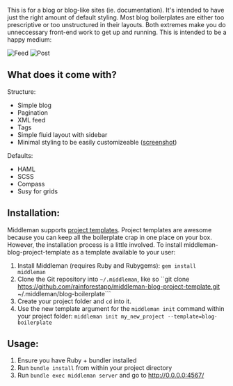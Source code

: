 This is for a blog or blog-like sites (ie. documentation). It's intended to have just the right amount of default styling. Most blog boilerplates are either too prescriptive or too unstructured in their layouts. Both extremes make you do unneccessary front-end work to get up and running. This is intended to be a happy medium:

![Feed](http://f.cl.ly/items/1Q0d0b3u3l1W0L3V1r3v/Screen%20Shot%202013-11-08%20at%2012.36.25.png)
![Post](http://f.cl.ly/items/13042w2p070r2428403Z/Screen%20Shot%202013-11-08%20at%2013.00.07.png)

## What does it come with?
Structure:
- Simple blog
- Pagination
- XML feed
- Tags
- Simple fluid layout with sidebar
- Minimal styling to be easily customizeable ([screenshot](http://cl.ly/image/460610072B2y))

Defaults:
- HAML
- SCSS
- Compass
- Susy for grids

## Installation:

Middleman supports [project templates](http://middlemanapp.com/getting-started/#toc_6). Project templates are awesome because you can keep all the boilerplate crap in one place on your box. However, the installation process is a little involved. To install middleman-blog-project-template as a template available to your user:

1. Install Middleman (requires Ruby and Rubygems): ``gem install middleman``
2. Clone the Git repository into ``~/.middleman``, like so ``git clone https://github.com/rainforestapp/middleman-blog-project-template.git ~/.middleman/blog-boilerplate```
3. Create your project folder and ``cd`` into it.
4. Use the new template argument for the ```middleman init``` command within your project folder: ``middleman init my_new_project --template=blog-boilerplate``

## Usage:

1. Ensure you have Ruby + bundler installed
2. Run ``bundle install`` from within your project directory
3. Run ``bundle exec middleman server`` and go to http://0.0.0.0:4567/
